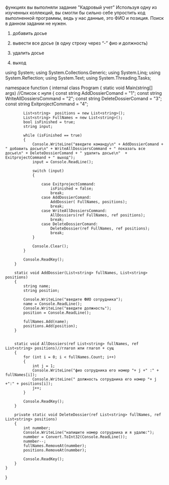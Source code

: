  функциях вы выполняли задание "Кадровый учет"
Используя одну из изученных коллекций, вы смогли бы сильно себе упростить код выполненной программы, ведь у нас данные, это ФИО и позиция.
Поиск в данном задании не нужен.

1) добавить досье

2) вывести все досье (в одну строку через “-” фио и должность)

3) удалить досье

4) выход

using System;
using System.Collections.Generic;
using System.Linq;
using System.Reflection;
using System.Text;
using System.Threading.Tasks;

namespace function
{
    internal class Program
    {
        static void Main(string[] args) //Список с нуля
        {
            const string AddDossierComand = "1";
            const string WriteAllDossiersCommand = "2";
            const string DeleteDossierComand = "3";
            const string ExitprojectCommand = "4";

            List<string>  positions = new List<string>();
            List<string> FullNames = new List<string>();
            bool isFinished = true;
            string input;

            while (isFinished == true)
            {
                Console.WriteLine("введите команду\n" + AddDossierComand + " добавить досье\n" + WriteAllDossiersCommand + " показать все досье\n" + DeleteDossierComand + " удалить досье\n"  + ExitprojectCommand + " выход");
                input = Console.ReadLine();

                switch (input)
                {

                    case ExitprojectCommand:
                        isFinished = false;
                        break;
                    case AddDossierComand:
                        AddDossier( FullNames, positions);
                        break;
                    case WriteAllDossiersCommand:
                        AllDossiers(ref FullNames, ref positions);
                        break;
                    case DeleteDossierComand:
                        DeleteDossier(ref FullNames, ref positions);
                        break;
                }

                Console.Clear();
            }

            Console.ReadKey();
        }

        static void AddDossier(List<string> fullNames, List<string> positions)
        {
            string name;
            string position;

            Console.WriteLine("введите ФИО сотрудника");
            name = Console.ReadLine();
            Console.WriteLine("введите должность");
            position = Console.ReadLine();

            fullNames.Add(name);
            positions.Add(position);
        }


        static void AllDossiers(ref List<string> fullNames, ref List<string> positions)//глагол или глагол + сущ
        {
            for (int i = 0; i < fullNames.Count; i++)
            {
                int j = 1;
                Console.WriteLine("фио сотрудника его номер "+ j +" :" + fullNames[i]);
                Console.WriteLine(" должность сотрудника его номер "+ j +":" + positions[i]);
                j++;
            }

            Console.ReadKey();
        }

        private static void DeleteDossier(ref List<string> fullNames, ref List<string> positions)
        {
            int nummber;
            Console.WriteLine("напишите номер сотрудника и я удалю:");
            nummber = Convert.ToInt32(Console.ReadLine());
            nummber--;
            fullNames.RemoveAt(nummber);
            positions.RemoveAt(nummber);

            Console.ReadKey();
        }
    }
}
